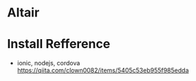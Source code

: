 # Altair

# Install Refference
 * ionic, nodejs, cordova  https://qiita.com/clown0082/items/5405c53eb955f985edda
